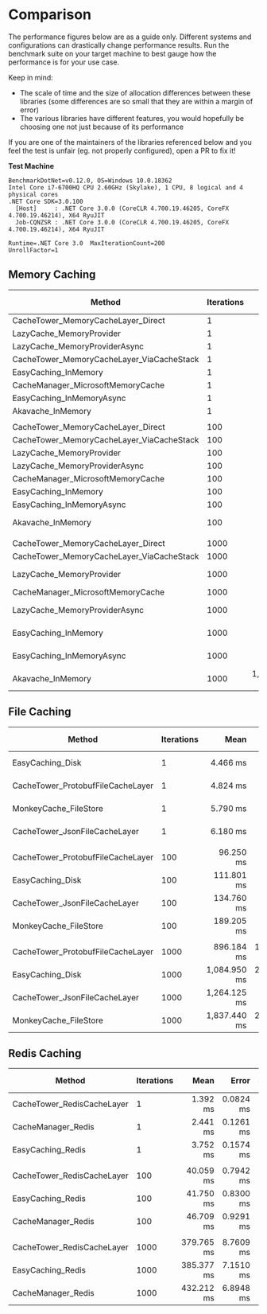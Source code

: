 # Comparison

The performance figures below are as a guide only. Different systems and configurations can drastically change performance results.
Run the benchmark suite on your target machine to best gauge how the performance is for your use case.

Keep in mind:
- The scale of time and the size of allocation differences between these libraries (some differences are so small that they are within a margin of error)
- The various libraries have different features, you would hopefully be choosing one not just because of its performance

If you are one of the maintainers of the libraries referenced below and you feel the test is unfair (eg. not properly configured), open a PR to fix it!

**Test Machine**

```
BenchmarkDotNet=v0.12.0, OS=Windows 10.0.18362
Intel Core i7-6700HQ CPU 2.60GHz (Skylake), 1 CPU, 8 logical and 4 physical cores
.NET Core SDK=3.0.100
  [Host]     : .NET Core 3.0.0 (CoreCLR 4.700.19.46205, CoreFX 4.700.19.46214), X64 RyuJIT
  Job-CQNZSR : .NET Core 3.0.0 (CoreCLR 4.700.19.46205, CoreFX 4.700.19.46214), X64 RyuJIT

Runtime=.NET Core 3.0  MaxIterationCount=200
UnrollFactor=1
```

## Memory Caching

|                                    Method | Iterations |               Mean |            Error |           StdDev |    Ratio | RatioSD |      Gen 0 |      Gen 1 | Gen 2 |  Allocated |
|------------------------------------------ |----------- |-------------------:|-----------------:|-----------------:|---------:|--------:|-----------:|-----------:|------:|-----------:|
|        CacheTower_MemoryCacheLayer_Direct |          1 |           778.2 ns |         16.37 ns |         14.51 ns |     0.33 |    0.01 |     0.1574 |          - |     - |      496 B |
|                  LazyCache_MemoryProvider |          1 |         1,747.6 ns |         31.36 ns |         29.34 ns |     0.73 |    0.01 |     0.4139 |          - |     - |     1304 B |
|             LazyCache_MemoryProviderAsync |          1 |         2,048.3 ns |         11.69 ns |         10.36 ns |     0.86 |    0.01 |     0.4845 |          - |     - |     1520 B |
| CacheTower_MemoryCacheLayer_ViaCacheStack |          1 |         2,392.3 ns |         22.62 ns |         18.89 ns |     1.00 |    0.00 |     0.3510 |          - |     - |     1104 B |
|                      EasyCaching_InMemory |          1 |         9,788.1 ns |        139.27 ns |        130.28 ns |     4.09 |    0.07 |     1.3580 |          - |     - |     4281 B |
|         CacheManager_MicrosoftMemoryCache |          1 |        18,617.1 ns |        172.65 ns |        161.50 ns |     7.77 |    0.08 |     2.4719 |     1.2207 |     - |     7848 B |
|                 EasyCaching_InMemoryAsync |          1 |        25,383.4 ns |        503.14 ns |        654.23 ns |    10.70 |    0.28 |     2.0142 |          - |     - |     6260 B |
|                         Akavache_InMemory |          1 |     1,316,664.7 ns |     11,369.24 ns |     10,634.80 ns |   550.04 |    7.27 |    19.5313 |     9.7656 |     - |    66232 B |
|                                           |            |                    |                  |                  |          |         |            |            |       |            |
|        CacheTower_MemoryCacheLayer_Direct |        100 |        39,798.7 ns |        425.38 ns |        377.09 ns |     0.44 |    0.01 |     1.1597 |          - |     - |     3664 B |
| CacheTower_MemoryCacheLayer_ViaCacheStack |        100 |        90,246.3 ns |      1,062.95 ns |        994.28 ns |     1.00 |    0.00 |     4.6387 |          - |     - |    14570 B |
|                  LazyCache_MemoryProvider |        100 |       172,256.9 ns |      2,014.73 ns |      1,884.58 ns |     1.91 |    0.02 |    33.9355 |          - |     - |   106641 B |
|             LazyCache_MemoryProviderAsync |        100 |       191,666.9 ns |      1,486.80 ns |      1,390.75 ns |     2.12 |    0.02 |    40.7715 |          - |     - |   128240 B |
|         CacheManager_MicrosoftMemoryCache |        100 |       204,438.9 ns |      3,591.56 ns |      3,359.54 ns |     2.27 |    0.05 |    10.9863 |     3.6621 |     - |    34790 B |
|                      EasyCaching_InMemory |        100 |       452,204.4 ns |      4,000.21 ns |      3,741.80 ns |     5.01 |    0.07 |    35.6445 |          - |     - |   112806 B |
|                 EasyCaching_InMemoryAsync |        100 |       903,208.0 ns |     17,237.22 ns |     18,443.63 ns |    10.01 |    0.25 |    66.4063 |          - |     - |   210689 B |
|                         Akavache_InMemory |        100 |   131,507,873.3 ns |  1,732,164.29 ns |  1,620,267.55 ns | 1,457.31 |   19.56 |  2000.0000 |  1000.0000 |     - |  6577278 B |
|                                           |            |                    |                  |                  |          |         |            |            |       |            |
|        CacheTower_MemoryCacheLayer_Direct |       1000 |       405,720.8 ns |      7,902.60 ns |      8,115.39 ns |     0.45 |    0.01 |    10.2539 |          - |     - |    32464 B |
| CacheTower_MemoryCacheLayer_ViaCacheStack |       1000 |       893,106.3 ns |     16,676.90 ns |     16,378.95 ns |     1.00 |    0.00 |    42.9688 |          - |     - |   136968 B |
|                  LazyCache_MemoryProvider |       1000 |     1,830,634.8 ns |     35,334.35 ns |     37,807.36 ns |     2.05 |    0.04 |   337.8906 |          - |     - |  1064240 B |
|         CacheManager_MicrosoftMemoryCache |       1000 |     1,838,591.6 ns |     24,330.29 ns |     22,758.57 ns |     2.06 |    0.06 |    87.8906 |          - |     - |   279714 B |
|             LazyCache_MemoryProviderAsync |       1000 |     2,056,004.3 ns |     39,896.97 ns |     57,219.05 ns |     2.30 |    0.06 |   406.2500 |          - |     - |  1280241 B |
|                      EasyCaching_InMemory |       1000 |     4,985,703.7 ns |     99,385.27 ns |    218,153.07 ns |     5.82 |    0.33 |   343.7500 |          - |     - |  1099395 B |
|                 EasyCaching_InMemoryAsync |       1000 |     8,306,778.8 ns |    159,580.60 ns |    149,271.80 ns |     9.30 |    0.25 |   656.2500 |          - |     - |  2068651 B |
|                         Akavache_InMemory |       1000 | 1,326,507,671.4 ns | 18,398,324.62 ns | 16,309,635.56 ns | 1,484.44 |   34.87 | 20000.0000 | 10000.0000 |     - | 65745312 B |

## File Caching

|                            Method | Iterations |         Mean |      Error |     StdDev | Ratio | RatioSD |      Gen 0 | Gen 1 | Gen 2 |   Allocated |
|---------------------------------- |----------- |-------------:|-----------:|-----------:|------:|--------:|-----------:|------:|------:|------------:|
|                  EasyCaching_Disk |          1 |     4.466 ms |  0.1541 ms |  0.6508 ms |  0.73 |    0.14 |          - |     - |     - |    38.03 KB |
| CacheTower_ProtobufFileCacheLayer |          1 |     4.824 ms |  0.1557 ms |  0.6402 ms |  0.79 |    0.16 |          - |     - |     - |    22.66 KB |
|             MonkeyCache_FileStore |          1 |     5.790 ms |  0.1885 ms |  0.7773 ms |  0.95 |    0.18 |          - |     - |     - |    65.81 KB |
|     CacheTower_JsonFileCacheLayer |          1 |     6.180 ms |  0.2037 ms |  0.8353 ms |  1.00 |    0.00 |          - |     - |     - |    54.63 KB |
|                                   |            |              |            |            |       |         |            |       |       |             |
| CacheTower_ProtobufFileCacheLayer |        100 |    96.250 ms |  1.9033 ms |  3.3830 ms |  0.71 |    0.03 |          - |     - |     - |   1108.1 KB |
|                  EasyCaching_Disk |        100 |   111.801 ms |  2.2223 ms |  5.1945 ms |  0.83 |    0.05 |          - |     - |     - |  1766.05 KB |
|     CacheTower_JsonFileCacheLayer |        100 |   134.760 ms |  2.6579 ms |  5.9993 ms |  1.00 |    0.00 |          - |     - |     - |  2776.66 KB |
|             MonkeyCache_FileStore |        100 |   189.205 ms |  3.6147 ms |  3.8677 ms |  1.39 |    0.08 |  1000.0000 |     - |     - |  4379.57 KB |
|                                   |            |              |            |            |       |         |            |       |       |             |
| CacheTower_ProtobufFileCacheLayer |       1000 |   896.184 ms | 17.0967 ms | 16.7913 ms |  0.71 |    0.02 |  3000.0000 |     - |     - | 10967.19 KB |
|                  EasyCaching_Disk |       1000 | 1,084.950 ms | 21.6665 ms | 28.1726 ms |  0.85 |    0.02 |  5000.0000 |     - |     - | 17494.84 KB |
|     CacheTower_JsonFileCacheLayer |       1000 | 1,264.125 ms |  9.6589 ms |  8.5624 ms |  1.00 |    0.00 |  9000.0000 |     - |     - | 27543.12 KB |
|             MonkeyCache_FileStore |       1000 | 1,837.440 ms | 27.0019 ms | 25.2576 ms |  1.45 |    0.02 | 14000.0000 |     - |     - | 43596.71 KB |

## Redis Caching

|                     Method | Iterations |       Mean |     Error |    StdDev |     Median | Ratio | RatioSD |     Gen 0 | Gen 1 | Gen 2 |  Allocated |
|--------------------------- |----------- |-----------:|----------:|----------:|-----------:|------:|--------:|----------:|------:|------:|-----------:|
| CacheTower_RedisCacheLayer |          1 |   1.392 ms | 0.0824 ms | 0.3399 ms |   1.356 ms |  1.00 |    0.00 |         - |     - |     - |    8.69 KB |
|         CacheManager_Redis |          1 |   2.441 ms | 0.1261 ms | 0.5270 ms |   2.445 ms |  1.86 |    0.61 |         - |     - |     - |   27.34 KB |
|          EasyCaching_Redis |          1 |   3.752 ms | 0.1574 ms | 0.6597 ms |   3.628 ms |  2.85 |    0.84 |         - |     - |     - |  509.45 KB |
|                            |            |            |           |           |            |       |         |           |       |       |            |
| CacheTower_RedisCacheLayer |        100 |  40.059 ms | 0.7942 ms | 2.3541 ms |  39.633 ms |  1.00 |    0.00 |         - |     - |     - |  381.15 KB |
|          EasyCaching_Redis |        100 |  41.750 ms | 0.8300 ms | 2.0046 ms |  41.330 ms |  1.04 |    0.06 |         - |     - |     - |  851.66 KB |
|         CacheManager_Redis |        100 |  46.709 ms | 0.9291 ms | 2.9088 ms |  46.250 ms |  1.17 |    0.08 |         - |     - |     - |  554.92 KB |
|                            |            |            |           |           |            |       |         |           |       |       |            |
| CacheTower_RedisCacheLayer |       1000 | 379.765 ms | 8.7609 ms | 8.9968 ms | 376.901 ms |  1.00 |    0.00 | 1000.0000 |     - |     - | 3660.41 KB |
|          EasyCaching_Redis |       1000 | 385.377 ms | 7.1510 ms | 6.6891 ms | 385.932 ms |  1.01 |    0.03 | 1000.0000 |     - |     - | 3999.08 KB |
|         CacheManager_Redis |       1000 | 432.212 ms | 6.8948 ms | 6.4494 ms | 432.085 ms |  1.14 |    0.03 | 1000.0000 |     - |     - | 5352.86 KB |